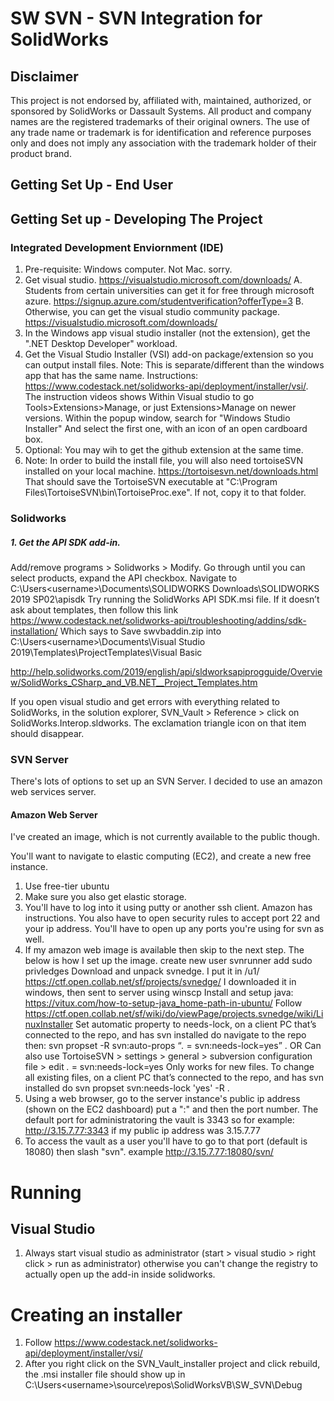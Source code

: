 # SW SVN - SVN Integration for SolidWorks
## Disclaimer
This project is not endorsed by, affiliated with, maintained, authorized, or sponsored by SolidWorks or Dassault Systems. All product and company names are the registered trademarks of their original owners. The use of any trade name or trademark is for identification and reference purposes only and does not imply any association with the trademark holder of their product brand.

## Getting Set Up - End User


## Getting Set up - Developing The Project

### Integrated Development Enviornment (IDE)
1. Pre-requisite: Windows computer. Not Mac. sorry. 
2. Get visual studio. https://visualstudio.microsoft.com/downloads/
  A. Students from certain universities can get it for free through microsoft azure. https://signup.azure.com/studentverification?offerType=3
  B. Otherwise, you can get the visual studio community package.  https://visualstudio.microsoft.com/downloads/
2. In the Windows app visual studio installer (not the extension), get the ".NET Desktop Developer" workload. 
3. Get the Visual Studio Installer (VSI) add-on package/extension so you can output install files. Note: This is separate/different than the windows app that has the same name. Instructions: https://www.codestack.net/solidworks-api/deployment/installer/vsi/. The instruction videos shows Within Visual studio to go Tools>Extensions>Manage, or just Extensions>Manage on newer versions. Within the popup window, search for "Windows Studio Installer" And select the first one, with an icon of an open cardboard box.  
4. Optional: You may wih to get the github extension at the same time. 
5. Note: In order to build the install file, you will also need tortoiseSVN installed on your local machine. https://tortoisesvn.net/downloads.html That should save the TortoiseSVN executable at "C:\Program Files\TortoiseSVN\bin\TortoiseProc.exe". If not, copy it to that folder. 


### Solidworks
##### 1. Get the API SDK add-in.
Add/remove programs > Solidworks > Modify. Go through until you can select products, expand the API checkbox.
Navigate to C:\Users\<username>\Documents\SOLIDWORKS Downloads\SOLIDWORKS 2019 SP02\apisdk
Try running the SolidWorks API SDK.msi file. If it doesn’t ask about templates, then follow this link
https://www.codestack.net/solidworks-api/troubleshooting/addins/sdk-installation/
Which says to Save swvbaddin.zip into 
C:\Users\<username>\Documents\Visual Studio 2019\Templates\ProjectTemplates\Visual Basic

http://help.solidworks.com/2019/english/api/sldworksapiprogguide/Overview/SolidWorks_CSharp_and_VB.NET__Project_Templates.htm

If you open visual studio and get errors with everything related to SolidWorks, in the solution explorer, SVN_Vault > Reference > click on SolidWorks.Interop.sldworks. The exclamation triangle icon on that item should disappear. 

### SVN Server
There's lots of options to set up an SVN Server. I decided to use an amazon web services server.
#### Amazon Web Server
I've created an image, which is not currently available to the public though.

You'll want to navigate to elastic computing (EC2), and create a new free instance. 
1. Use free-tier ubuntu
2. Make sure you also get elastic storage.
3. You'll have to log into it using putty or another ssh client. Amazon has instructions. You also have to open security rules to accept port 22 and your ip address. 
You'll have to open up any ports you're using for svn as well. 
4. If my amazon web image is available then skip to the next step. The below is how I set up the image.
create new user svnrunner
add sudo privledges
Download and unpack svnedge. I put it in /u1/
https://ctf.open.collab.net/sf/projects/svnedge/
I downloaded it in windows, then sent to server using winscp 
Install and setup java: https://vitux.com/how-to-setup-java_home-path-in-ubuntu/
Follow https://ctf.open.collab.net/sf/wiki/do/viewPage/projects.svnedge/wiki/LinuxInstaller
Set automatic property to needs-lock, on a client PC that’s connected to the repo, and has svn installed do navigate to the repo then: 
svn propset -R svn:auto-props “*.* = svn:needs-lock=yes” .
OR Can also use TortoiseSVN > settings > general > subversion configuration file > edit 
*.* = svn:needs-lock=yes
Only works for new files. To change all existing files, on a client PC that’s connected to the repo, and has svn installed do 
svn propset svn:needs-lock 'yes' -R .
5. Using a web browser, go to the server instance's public ip address (shown on the EC2 dashboard) put a ":" and then the port number. 
The default port for administratoring the vault is 3343 so for example: http://3.15.7.77:3343 if my public ip address was 3.15.7.77
6. To access the vault as a user you'll have to go to that port (default is 18080) then slash "svn". example http://3.15.7.77:18080/svn/

# Running
## Visual Studio
1. Always start visual studio as administrator (start > visual studio > right click > run as administrator) otherwise you can't change the registry to actually open up 
the add-in inside solidworks. 

# Creating an installer
1. Follow https://www.codestack.net/solidworks-api/deployment/installer/vsi/
2. After you right click on the SVN_Vault_installer project and click rebuild, the .msi installer file should show up in C:\Users\<username>\source\repos\SolidWorksVB\SW_SVN\Debug
